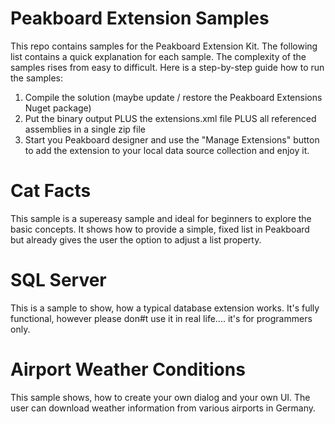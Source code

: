 # Peakboard Extension Samples
This repo contains samples for the Peakboard Extension Kit. The following list contains a quick explanation for each sample. The complexity of the samples rises from easy to difficult.
Here is a step-by-step guide how to run the samples:

1. Compile the solution (maybe update / restore the Peakboard Extensions Nuget package)
2. Put the binary output PLUS the extensions.xml file PLUS all referenced assemblies in a single zip file
3. Start you Peakboard designer and use the "Manage Extensions" button to add the extension to your local data source collection and enjoy it.

# Cat Facts
This sample is a supereasy sample and ideal for beginners to explore the basic concepts. It shows how to provide a simple, fixed list in Peakboard but already gives the user the option to adjust a list property. 

# SQL Server
This is a sample to show, how a typical database extension works. It's fully functional, however please don#t use it in real life.... it's for programmers only.

# Airport Weather Conditions
This sample shows, how to create your own dialog and your own UI. The user can download weather information from various airports in Germany.